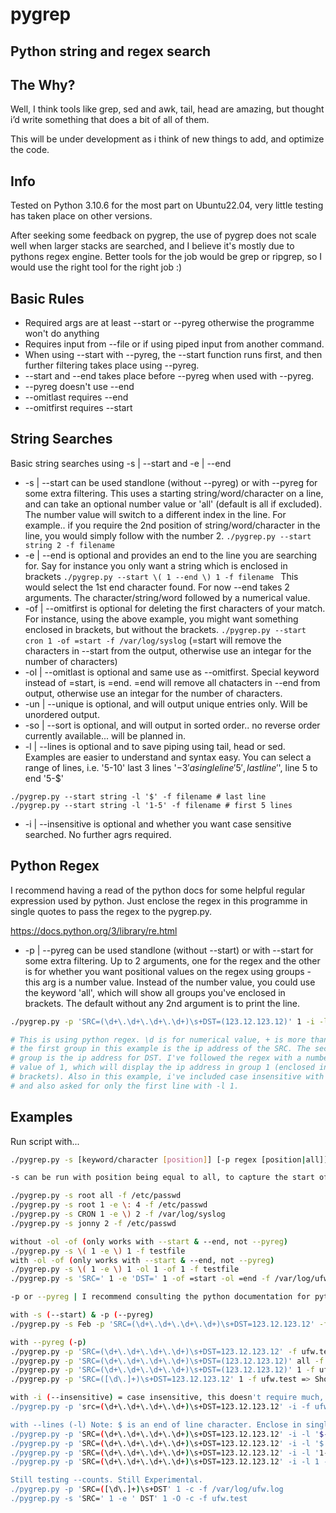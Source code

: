 # pygrep
## Python string and regex search

## The Why?

Well, I think tools like grep, sed and awk, tail, head are amazing, but thought i’d write something that does a bit of all of them.

This will be under development as i think of new things to add, and optimize the code.

## Info

Tested on Python 3.10.6 for the most part on Ubuntu22.04, very little testing has taken place on other versions.

After seeking some feedback on pygrep, the use of pygrep does not scale well when larger stacks are searched, and I believe it's mostly due to pythons regex engine. Better tools for the job would be grep or ripgrep, so I would use the right tool for the right job :)

## Basic Rules

* Required args are at least --start or --pyreg otherwise the programme won't do anything
* Requires input from --file or if using piped input from another command.
* When using --start with --pyreg, the --start function runs first, and then further filtering takes place using --pyreg.
* --start and --end takes place before --pyreg when used with --pyreg.
* --pyreg doesn't use --end
* --omitlast requires --end
* --omitfirst requires --start

## String Searches
Basic string searches using -s | --start and -e | --end
* -s | --start can be used standlone (without --pyreg) or with --pyreg for some extra filtering. This uses a starting string/word/character on a line, and can take an optional number value or 'all' (default is all if excluded). The number value will switch to a different index in the line. For example.. if you require the 2nd position of string/word/character in the line, you would simply follow with the number 2. 
```./pygrep.py --start string 2 -f filename ```
* -e | --end is optional and provides an end to the line you are searching for. Say for instance you only want a string which is enclosed in brackets 
```./pygrep.py --start \( 1 --end \) 1 -f filename ``` This would select the 1st end character found. For now --end takes 2 arguments. The character/string/word followed by a numerical value.
* -of | --omitfirst is optional for deleting the first characters of your match. For instance, using the above example, you might want something enclosed in brackets, but without the brackets. ``` ./pygrep.py --start cron 1 -of =start -f /var/log/syslog ``` (=start will remove the characters in --start from the output, otherwise use an integar for the number of characters) 
* -ol | --omitlast is optional and same use as --omitfirst. Special keyword instead of =start, is =end. =end will remove all chatacters in --end from output, otherwise use an integar for the number of characters.
* -un | --unique is optional, and will output unique entries only. Will be unordered output.
* -so | --sort is optional, and will output in sorted order.. no reverse order currently available... will be planned in.
* -l | --lines is optional and to save piping using tail, head or sed. Examples are easier to understand and syntax easy. You can select a range of lines, i.e. '5-10' last 3 lines '$-3' a single line '5', last line '$', line 5 to end '5-$'
```
./pygrep.py --start string -l '$' -f filename # last line
./pygrep.py --start string -l '1-5' -f filename # first 5 lines
```
* -i | --insensitive is optional and whether you want case sensitive searched. No further agrs required.

## Python Regex

I recommend having a read of the python docs for some helpful regular expression used by python. Just enclose the regex in this programme in single quotes to pass the regex to the pygrep.py.

https://docs.python.org/3/library/re.html

* -p | --pyreg can be used standlone (without --start) or with --start for some extra filtering. Up to 2 arguments, one for the regex and the other is for whether you want positional values on the regex using groups - this arg is a number value. Instead of the number value, you could use the keyword 'all', which will show all groups you've enclosed in brackets. The default without any 2nd argument is to print the line.
```bash
./pygrep.py -p 'SRC=(\d+\.\d+\.\d+\.\d+)\s+DST=(123.12.123.12)' 1 -i -l 1 -f ufw.test

# This is using python regex. \d is for numerical value, + is more than 1.
# the first group in this example is the ip address of the SRC. The second 
# group is the ip address for DST. I've followed the regex with a number 
# value of 1, which will display the ip address in group 1 (enclosed in 
# brackets). Also in this example, i've included case insensitive with -i 
# and also asked for only the first line with -l 1.
```

 ## Examples

 Run script with...
 ```bash
./pygrep.py -s [keyword/character [position]] [-p regex [position|all]] [-e keyword/character position] [-i] [-l int|$|$-int|int-int] [-of int|=start] [-ol int|=end] [--unique] [--sort] [-f /path/to/file]

 -s can be run with position being equal to all, to capture the start of the line, this is default if no position provided
 
 ./pygrep.py -s root all -f /etc/passwd                                         ## output: root:x:0:0::/root:/bin/bash
 ./pygrep.py -s root 1 -e \: 4 -f /etc/passwd                                   ## output: root:x:0:0:
 ./pygrep.py -s CRON 1 -e \) 2 -f /var/log/syslog                               ## Output: CRON[108490]: (root) CMD (command -v debian-sa1 > /dev/null && debian-sa1 1 1)
 ./pygrep.py -s jonny 2 -f /etc/passwd                                          ## output: jonny:/bin/bash

 without -ol -of (only works with --start & --end, not --pyreg)
 ./pygrep.py -s \( 1 -e \) 1 -f testfile                                        ## output: (2nd line, 1st bracket)
 with -ol -of (only works with --start & --end, not --pyreg)
 ./pygrep.py -s \( 1 -e \) 1 -ol 1 -of 1 -f testfile                            ## output: 2nd line, 1st bracket
 ./pygrep.py -s 'SRC=' 1 -e 'DST=' 1 -of =start -ol =end -f /var/log/ufw.log    ## output: 123.123.123.123 (ip address from ufw.log between SRC= and DST=)

-p or --pyreg | I recommend consulting the python documentation for python regex using re.
 
 with -s (--start) & -p (--pyreg)
 ./pygrep.py -s Feb -p 'SRC=(\d+\.\d+\.\d+\.\d+)\s+DST=123.12.123.12' -f ufw.test

 with --pyreg (-p)
./pygrep.py -p 'SRC=(\d+\.\d+\.\d+\.\d+)\s+DST=123.12.123.12' -f ufw.test
./pygrep.py -p 'SRC=(\d+\.\d+\.\d+\.\d+)\s+DST=(123.12.123.12)' all -f ufw.test =>  because SRC and DST are in 2 groups using (), all will show both groups
./pygrep.py -p 'SRC=(\d+\.\d+\.\d+\.\d+)\s+DST=(123.12.123.12)' 1 -f ufw.test => This will show the SRC ip enclosed () as the first group
./pygrep.py -p 'SRC=([\d\.]+)\s+DST=123.12.123.12' 1 -f ufw.test => Shorthand version enclosing [\d\.]+ in square brackets.

with -i (--insensitive) = case insensitive, this doesn't require much, just needs to be included if required. Works with --start and --pyreg
./pygrep.py -p 'src=(\d+\.\d+\.\d+\.\d+)\s+DST=123.12.123.12' -i -f ufw.test

with --lines (-l) Note: $ is an end of line character. Enclose in single quotes ''
./pygrep.py -p 'SRC=(\d+\.\d+\.\d+\.\d+)\s+DST=123.12.123.12' -i -l '$-4' -f ufw.test => last 4 lines
./pygrep.py -p 'SRC=(\d+\.\d+\.\d+\.\d+)\s+DST=123.12.123.12' -i -l '$' -f ufw.test => last line
./pygrep.py -p 'SRC=(\d+\.\d+\.\d+\.\d+)\s+DST=123.12.123.12' -i -l '1-4' -f ufw.test => lines 1-4
./pygrep.py -p 'SRC=(\d+\.\d+\.\d+\.\d+)\s+DST=123.12.123.12' -i -l 1 -f ufw.test => first line

Still testing --counts. Still Experimental.
./pygrep.py -p 'SRC=([\d\.]+)\s+DST' 1 -c -f /var/log/ufw.log
./pygrep.py -s 'SRC=' 1 -e ' DST' 1 -O -c -f ufw.test
```
